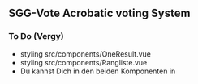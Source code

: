 ## SGG-Vote Acrobatic voting System

### To Do (Vergy)
* styling  src/components/OneResult.vue
* styling  src/components/Rangliste.vue
* Du kannst Dich in den beiden Komponenten in <template> und <style> austoben :-)

### To Do (Nils)
* reactivity fail to import Team in use src/components/MobileInput.vue
* Kampfgerichte Arrays
* Resultcalculation
* load and save data.json
* Kontrolle der wertungsberechnung und freigabe der Wertung

### Project setup
```
npm install
npm run serve
```

### Compiles and minifies for production
```
npm run build
```

### Pages Views

Result page:   localhost:8080/
Zeigt alle 10 Sekunden abwechselnd die folgenden Componenten
```
src/components/Rangliste.vue 
src/components/OneResult.vue
```
Rangliste.vue zeigt die Gesamt- Rangliste gefiltert nach der letzten Wertungsklasse und typ an z.B. 'N1' && 'W3' 
OneResult.vue zeigt die Einzelwertung (aktuell nur die Überschriften hier kannst Du deine Vorstellung realisieren)
```
src/components/MobileInput.vue 
```

Kampfgericht Page:   localhost:8080/input
Kampfgericht view zur Wertungseingabe auf den Mobile devices (Handy's I-Pads)

Organisations Page:   localhost:8080/orga
Festlegen der nächsten Startnummer für die nächste Wertung
Kontrolle der wertungsberechnung und freigabe der Wertung

